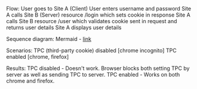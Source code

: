 Flow: 
User goes to Site A (Client) 
User enters username and password 
Site A calls Site B (Server) resource /login which sets cookie in response 
Site A calls Site B resource /user which validates cookie sent in request and returns user details 
Site A displays user details 

Sequence diagram: 
Mermaid - [link](https://www.mermaidchart.com/app/projects/180edc5d-2f8c-4566-b6f8-7a699098920c/diagrams/5ac37870-04fb-41bf-bf8e-988bccc750c7/version/v0.1/edit) 


Scenarios: 
TPC (third-party cookie) disabled [chrome incognito] 
TPC enabled [chrome, firefox] 

Results: 
TPC disabled - Doesn't work. Browser blocks both setting TPC by server as well as sending TPC to server. 
TPC enabled - Works on both chrome and firefox.  
